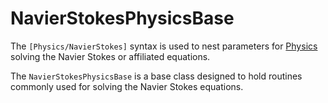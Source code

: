 # NavierStokesPhysicsBase

The `[Physics/NavierStokes]` syntax is used to nest parameters for [Physics](Physics/index.md)
solving the Navier Stokes or affiliated equations.

The `NavierStokesPhysicsBase` is a base class designed to hold routines commonly used
for solving the Navier Stokes equations.